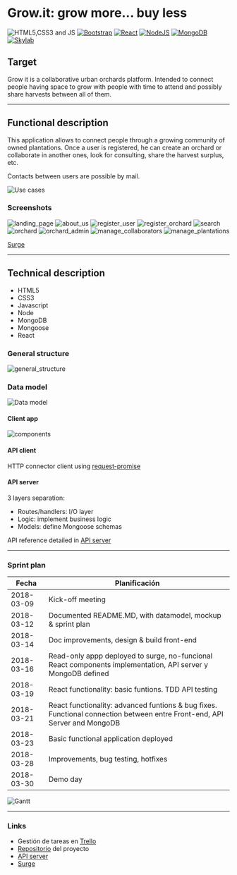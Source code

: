 # Grow.it: grow more... buy less

![HTML5,CSS3 and JS](doc/images/html5-css3-js.png)          [![Bootstrap](doc/images/bootstrap.png)](http://getbootstrap.com/)          [![React](doc/images/react.png)](https://facebook.github.io/react/)          [![NodeJS](doc/images/nodejs.png)](https://nodejs.org/)          [![MongoDB](doc/images/mongodb.png)](https://www.mongodb.com/)          [![Skylab](doc/images/skylab-56.png)](http://www.skylabcoders.com/)  

## Target

Grow it is a collaborative urban orchards platform. Intended to connect people having space to grow with people with time to attend and possibly share harvests between  all of them.

-------------------------------------------------------


## Functional description

This application allows to connect people through a growing community of owned plantations. Once a user is registered, he can create an orchard or collaborate in another ones, look for consulting, share the harvest surplus, etc.

Contacts between users are possible by mail.

![Use cases](doc/images/funtional_description.png)


### Screenshots

![landing_page](doc/images/landing_page.png)
![about_us](doc/images/about_us.png)
![register_user](doc/images/register_user.png)
![register_orchard](doc/images/register_orchard.png)
![search](doc/images/search.png)
![orchard](doc/images/orchard.png)
![orchard_admin](doc/images/orchard_admin.png)
![manage_collaborators](doc/images/manage_collaborators.png)
![manage_plantations](doc/images/manage_plantations.png)

[Surge](http://growit.surge.sh)

-------------------------------------------------------


## Technical description

* HTML5
* CSS3
* Javascript
* Node
* MongoDB
* Mongoose
* React

### General structure
![general_structure](doc/images/general_structure.png)

### Data model
![Data model](doc/images/Data_model.png)

#### Client app
![components](doc/images/components.png)

#### API client
HTTP connector client using [request-promise](https://github.com/request/request-promise)

#### API server
3 layers separation:
* Routes/handlers: I/O layer
* Logic: implement business logic
* Models: define Mongoose schemas

API reference detailed in [API server](https://github.com/csd0/REST-API-Server)



-------------------------------------------------------


### Sprint plan

|    Fecha   |  Planificación  |
|------------|-----------------|
| 2018-03-09 | Kick-off meeting | 
| 2018-03-12 | Documented README.MD, with datamodel, mockup & sprint plan | 
| 2018-03-14 | Doc improvements, design & build front-end | 
| 2018-03-16 | Read-only appp deployed to surge, no-funcional React components implementation, API server y MongoDB defined| 
| 2018-03-19 | React functionality: basic funtions. TDD API testing | 
| 2018-03-21 | React functionality: advanced funtions & bug fixes. Functional connection between entre Front-end, API Server and MongoDB | 
| 2018-03-23 | Basic functional application deployed | 
| 2018-03-28 | Improvements, bug testing, hotfixes | 
| 2018-03-30 | Demo day | 

![Gantt](doc/images/Gantt.png)

-------------------------------------------------------


### Links
* Gestión de tareas en [Trello](https://trello.com/b/tXKaT7at)
* [Repositorio](https://github.com/csd0/Grow.it) del proyecto
* [API server](https://github.com/csd0/REST-API-Server)
* [Surge](http://growit.surge.sh)
